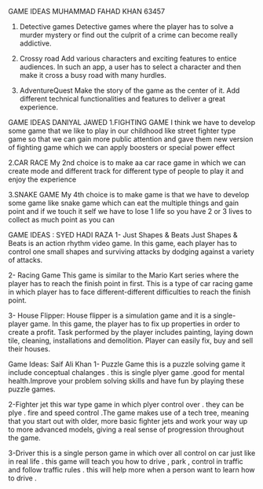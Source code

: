 GAME IDEAS
MUHAMMAD FAHAD KHAN 63457
1. Detective games
Detective games where the player has to solve a murder mystery
or find out the culprit of a crime can become really addictive.

2. Crossy road
Add various characters and exciting features to entice 
audiences. In such an app, a user has to select a character 
and then make it cross a busy road with many hurdles.

3. AdventureQuest
Make the story of the game as the center of it. Add different 
technical functionalities and features to deliver a great experience.


GAME IDEAS
DANIYAL JAWED
1.FIGHTING GAME 
I think we have to develop some game  that we like to play in our
 childhood like street fighter type game so that we can gain more
 public attention and gave them new version of fighting game which
 we can apply boosters or special power effect

2.CAR RACE 
My 2nd choice is to make aa car race game in which we can create
 mode  and different track for different type of people to play 
it and enjoy the experience

3.SNAKE GAME 
My 4th  choice is to make game is that we have to develop some 
game like snake game which can eat the multiple things and
 gain point and if we touch it self we have to lose 1 life 
so you have 2 or 3 lives to collect as much point as you can



GAME IDEAS : SYED HADI RAZA 
1-  Just Shapes & Beats
Just Shapes & Beats is an action rhythm video game. In this game, each player has to control one small shapes and surviving attacks by dodging against a variety of attacks.

2-  Racing Game
This game is similar to the Mario Kart series where the player has to reach the finish point in first. This is a type of car racing game in which player has to face different-different difficulties to reach the finish point.

3- House Flipper: House flipper is a simulation game and it is a single-player game. In this game, the player has to fix up properties in order to create a profit. Task performed by the player includes painting, laying down tile, cleaning, installations and demolition. Player can easily fix, buy and sell their houses.


Game Ideas: 
Saif Ali Khan
1- Puzzle Game 
this is a puzzle solving game it include conceptual chalanges . this is single plyer game .good for mental health.Improve your problem solving skills and have fun by playing these puzzle games.

2-Fighter jet 
this war type game in which plyer control over . they can be plye . fire and speed control .The game makes use of a tech tree, meaning that you start out with older, more basic fighter jets and work your way up to more advanced models, giving a real sense of progression throughout the game.

3-Driver
this is a single person game in which over all control on car just like in real life . this game will teach you how to drive , park , control in traffic and follow traffic rules . this will help more when a person want to learn how to drive .
